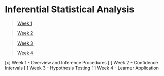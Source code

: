 # Inferential Statistical Analysis

> [Week 1](https://www.coursera.org/learn/inferential-statistical-analysis-python/home/week/1)

> [Week 2](https://www.coursera.org/learn/inferential-statistical-analysis-python/home/week/2)

> [Week 3](https://www.coursera.org/learn/inferential-statistical-analysis-python/home/week/3)

> [Week 4](https://www.coursera.org/learn/inferential-statistical-analysis-python/home/week/4)

[x] Week 1 - Overview and Inference Procedures 
[ ] Week 2 - Confidence Intervals 
[ ] Week 3 - Hypothesis Testing
[ ] Week 4 - Learner Application

